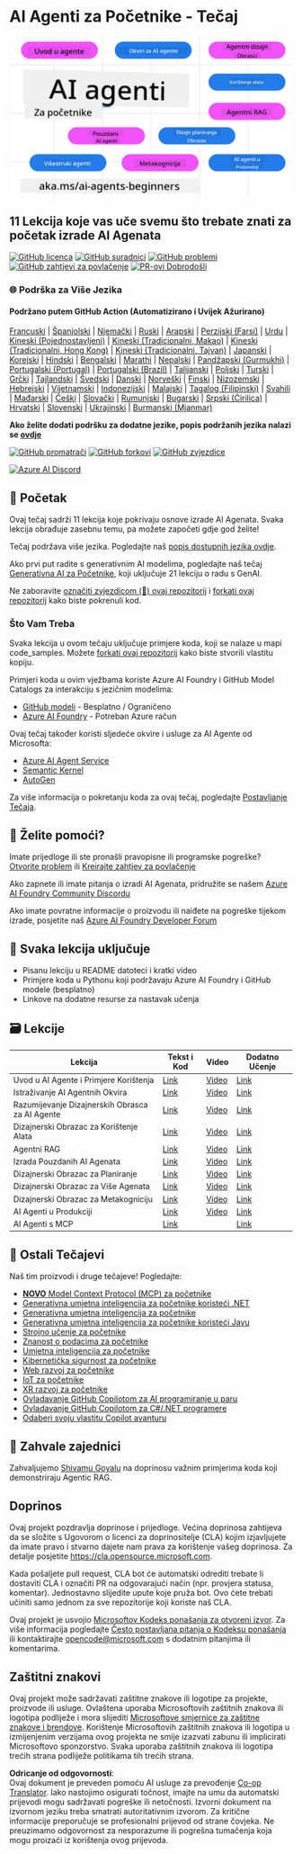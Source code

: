 <!--
CO_OP_TRANSLATOR_METADATA:
{
  "original_hash": "9b4c2650691b24b20e0c912d01a466a2",
  "translation_date": "2025-08-21T12:45:28+00:00",
  "source_file": "README.md",
  "language_code": "hr"
}
-->
# AI Agenti za Početnike - Tečaj

![Generativna AI za Početnike](../../translated_images/repo-thumbnail.083b24afed61b6dd27a7fc53798bebe9edf688a41031163a1fca9f61c64d63ec.hr.png)

## 11 Lekcija koje vas uče svemu što trebate znati za početak izrade AI Agenata

[![GitHub licenca](https://img.shields.io/github/license/microsoft/ai-agents-for-beginners.svg)](https://github.com/microsoft/ai-agents-for-beginners/blob/master/LICENSE?WT.mc_id=academic-105485-koreyst)
[![GitHub suradnici](https://img.shields.io/github/contributors/microsoft/ai-agents-for-beginners.svg)](https://GitHub.com/microsoft/ai-agents-for-beginners/graphs/contributors/?WT.mc_id=academic-105485-koreyst)
[![GitHub problemi](https://img.shields.io/github/issues/microsoft/ai-agents-for-beginners.svg)](https://GitHub.com/microsoft/ai-agents-for-beginners/issues/?WT.mc_id=academic-105485-koreyst)
[![GitHub zahtjevi za povlačenje](https://img.shields.io/github/issues-pr/microsoft/ai-agents-for-beginners.svg)](https://GitHub.com/microsoft/ai-agents-for-beginners/pulls/?WT.mc_id=academic-105485-koreyst)
[![PR-ovi Dobrodošli](https://img.shields.io/badge/PRs-welcome-brightgreen.svg?style=flat-square)](http://makeapullrequest.com?WT.mc_id=academic-105485-koreyst)

### 🌐 Podrška za Više Jezika

#### Podržano putem GitHub Action (Automatizirano i Uvijek Ažurirano)

[Francuski](../fr/README.md) | [Španjolski](../es/README.md) | [Njemački](../de/README.md) | [Ruski](../ru/README.md) | [Arapski](../ar/README.md) | [Perzijski (Farsi)](../fa/README.md) | [Urdu](../ur/README.md) | [Kineski (Pojednostavljeni)](../zh/README.md) | [Kineski (Tradicionalni, Makao)](../mo/README.md) | [Kineski (Tradicionalni, Hong Kong)](../hk/README.md) | [Kineski (Tradicionalni, Tajvan)](../tw/README.md) | [Japanski](../ja/README.md) | [Korejski](../ko/README.md) | [Hindski](../hi/README.md) | [Bengalski](../bn/README.md) | [Marathi](../mr/README.md) | [Nepalski](../ne/README.md) | [Pandžapski (Gurmukhi)](../pa/README.md) | [Portugalski (Portugal)](../pt/README.md) | [Portugalski (Brazil)](../br/README.md) | [Talijanski](../it/README.md) | [Poljski](../pl/README.md) | [Turski](../tr/README.md) | [Grčki](../el/README.md) | [Tajlandski](../th/README.md) | [Švedski](../sv/README.md) | [Danski](../da/README.md) | [Norveški](../no/README.md) | [Finski](../fi/README.md) | [Nizozemski](../nl/README.md) | [Hebrejski](../he/README.md) | [Vijetnamski](../vi/README.md) | [Indonezijski](../id/README.md) | [Malajski](../ms/README.md) | [Tagalog (Filipinski)](../tl/README.md) | [Svahili](../sw/README.md) | [Mađarski](../hu/README.md) | [Češki](../cs/README.md) | [Slovački](../sk/README.md) | [Rumunjski](../ro/README.md) | [Bugarski](../bg/README.md) | [Srpski (Ćirilica)](../sr/README.md) | [Hrvatski](./README.md) | [Slovenski](../sl/README.md) | [Ukrajinski](../uk/README.md) | [Burmanski (Mjanmar)](../my/README.md)

**Ako želite dodati podršku za dodatne jezike, popis podržanih jezika nalazi se [ovdje](https://github.com/Azure/co-op-translator/blob/main/getting_started/supported-languages.md)**

[![GitHub promatrači](https://img.shields.io/github/watchers/microsoft/ai-agents-for-beginners.svg?style=social&label=Watch)](https://GitHub.com/microsoft/ai-agents-for-beginners/watchers/?WT.mc_id=academic-105485-koreyst)
[![GitHub forkovi](https://img.shields.io/github/forks/microsoft/ai-agents-for-beginners.svg?style=social&label=Fork)](https://GitHub.com/microsoft/ai-agents-for-beginners/network/?WT.mc_id=academic-105485-koreyst)
[![GitHub zvjezdice](https://img.shields.io/github/stars/microsoft/ai-agents-for-beginners.svg?style=social&label=Star)](https://GitHub.com/microsoft/ai-agents-for-beginners/stargazers/?WT.mc_id=academic-105485-koreyst)

[![Azure AI Discord](https://dcbadge.limes.pink/api/server/kzRShWzttr)](https://discord.gg/kzRShWzttr)


## 🌱 Početak

Ovaj tečaj sadrži 11 lekcija koje pokrivaju osnove izrade AI Agenata. Svaka lekcija obrađuje zasebnu temu, pa možete započeti gdje god želite!

Tečaj podržava više jezika. Pogledajte naš [popis dostupnih jezika ovdje](../..). 

Ako prvi put radite s generativnim AI modelima, pogledajte naš tečaj [Generativna AI za Početnike](https://aka.ms/genai-beginners), koji uključuje 21 lekciju o radu s GenAI.

Ne zaboravite [označiti zvjezdicom (🌟) ovaj repozitorij](https://docs.github.com/en/get-started/exploring-projects-on-github/saving-repositories-with-stars?WT.mc_id=academic-105485-koreyst) i [forkati ovaj repozitorij](https://github.com/microsoft/ai-agents-for-beginners/fork) kako biste pokrenuli kod.

### Što Vam Treba

Svaka lekcija u ovom tečaju uključuje primjere koda, koji se nalaze u mapi code_samples. Možete [forkati ovaj repozitorij](https://github.com/microsoft/ai-agents-for-beginners/fork) kako biste stvorili vlastitu kopiju.  

Primjeri koda u ovim vježbama koriste Azure AI Foundry i GitHub Model Catalogs za interakciju s jezičnim modelima:

- [GitHub modeli](https://aka.ms/ai-agents-beginners/github-models) - Besplatno / Ograničeno
- [Azure AI Foundry](https://aka.ms/ai-agents-beginners/ai-foundry) - Potreban Azure račun

Ovaj tečaj također koristi sljedeće okvire i usluge za AI Agente od Microsofta:

- [Azure AI Agent Service](https://aka.ms/ai-agents-beginners/ai-agent-service)
- [Semantic Kernel](https://aka.ms/ai-agents-beginners/semantic-kernel)
- [AutoGen](https://aka.ms/ai-agents/autogen)

Za više informacija o pokretanju koda za ovaj tečaj, pogledajte [Postavljanje Tečaja](./00-course-setup/README.md).

## 🙏 Želite pomoći?

Imate prijedloge ili ste pronašli pravopisne ili programske pogreške? [Otvorite problem](https://github.com/microsoft/ai-agents-for-beginners/issues?WT.mc_id=academic-105485-koreyst) ili [Kreirajte zahtjev za povlačenje](https://github.com/microsoft/ai-agents-for-beginners/pulls?WT.mc_id=academic-105485-koreyst)

Ako zapnete ili imate pitanja o izradi AI Agenata, pridružite se našem [Azure AI Foundry Community Discordu](https://discord.gg/kzRShWzttr) 

Ako imate povratne informacije o proizvodu ili naiđete na pogreške tijekom izrade, posjetite naš [Azure AI Foundry Developer Forum](https://aka.ms/azureaifoundry/forum)

## 📂 Svaka lekcija uključuje

- Pisanu lekciju u README datoteci i kratki video
- Primjere koda u Pythonu koji podržavaju Azure AI Foundry i GitHub modele (besplatno)
- Linkove na dodatne resurse za nastavak učenja


## 🗃️ Lekcije

| **Lekcija**                              | **Tekst i Kod**                                   | **Video**                                                  | **Dodatno Učenje**                                                                 |
|------------------------------------------|--------------------------------------------------|------------------------------------------------------------|------------------------------------------------------------------------------------|
| Uvod u AI Agente i Primjere Korištenja   | [Link](./01-intro-to-ai-agents/README.md)        | [Video](https://youtu.be/3zgm60bXmQk?si=z8QygFvYQv-9WtO1)  | [Link](https://aka.ms/ai-agents-beginners/collection?WT.mc_id=academic-105485-koreyst) |
| Istraživanje AI Agentnih Okvira          | [Link](./02-explore-agentic-frameworks/README.md)| [Video](https://youtu.be/ODwF-EZo_O8?si=Vawth4hzVaHv-u0H)  | [Link](https://aka.ms/ai-agents-beginners/collection?WT.mc_id=academic-105485-koreyst) |
| Razumijevanje Dizajnerskih Obrasca za AI Agente | [Link](./03-agentic-design-patterns/README.md)   | [Video](https://youtu.be/m9lM8qqoOEA?si=BIzHwzstTPL8o9GF)  | [Link](https://aka.ms/ai-agents-beginners/collection?WT.mc_id=academic-105485-koreyst) |
| Dizajnerski Obrazac za Korištenje Alata  | [Link](./04-tool-use/README.md)                  | [Video](https://youtu.be/vieRiPRx-gI?si=2z6O2Xu2cu_Jz46N)  | [Link](https://aka.ms/ai-agents-beginners/collection?WT.mc_id=academic-105485-koreyst) |
| Agentni RAG                              | [Link](./05-agentic-rag/README.md)               | [Video](https://youtu.be/WcjAARvdL7I?si=gKPWsQpKiIlDH9A3)  | [Link](https://aka.ms/ai-agents-beginners/collection?WT.mc_id=academic-105485-koreyst) |
| Izrada Pouzdanih AI Agenata              | [Link](./06-building-trustworthy-agents/README.md)| [Video](https://youtu.be/iZKkMEGBCUQ?si=jZjpiMnGFOE9L8OK ) | [Link](https://aka.ms/ai-agents-beginners/collection?WT.mc_id=academic-105485-koreyst) |
| Dizajnerski Obrazac za Planiranje        | [Link](./07-planning-design/README.md)           | [Video](https://youtu.be/kPfJ2BrBCMY?si=6SC_iv_E5-mzucnC)  | [Link](https://aka.ms/ai-agents-beginners/collection?WT.mc_id=academic-105485-koreyst) |
| Dizajnerski Obrazac za Više Agenata      | [Link](./08-multi-agent/README.md)               | [Video](https://youtu.be/V6HpE9hZEx0?si=rMgDhEu7wXo2uo6g)  | [Link](https://aka.ms/ai-agents-beginners/collection?WT.mc_id=academic-105485-koreyst) |
| Dizajnerski Obrazac za Metakogniciju     | [Link](./09-metacognition/README.md)             | [Video](https://youtu.be/His9R6gw6Ec?si=8gck6vvdSNCt6OcF)  | [Link](https://aka.ms/ai-agents-beginners/collection?WT.mc_id=academic-105485-koreyst) |
| AI Agenti u Produkciji                   | [Link](./10-ai-agents-production/README.md)      | [Video](https://youtu.be/l4TP6IyJxmQ?si=31dnhexRo6yLRJDl)  | [Link](https://aka.ms/ai-agents-beginners/collection?WT.mc_id=academic-105485-koreyst) |
| AI Agenti s MCP                          | [Link](./11-mcp/README.md)                       |                                                            | [Link](https://aka.ms/mcp-for-beginners)                                               |

## 🎒 Ostali Tečajevi

Naš tim proizvodi i druge tečajeve! Pogledajte:
- [**NOVO** Model Context Protocol (MCP) za početnike](https://github.com/microsoft/mcp-for-beginners?WT.mc_id=academic-105485-koreyst)
- [Generativna umjetna inteligencija za početnike koristeći .NET](https://github.com/microsoft/Generative-AI-for-beginners-dotnet?WT.mc_id=academic-105485-koreyst)
- [Generativna umjetna inteligencija za početnike](https://github.com/microsoft/generative-ai-for-beginners?WT.mc_id=academic-105485-koreyst)
- [Generativna umjetna inteligencija za početnike koristeći Javu](https://github.com/microsoft/generative-ai-for-beginners-java?WT.mc_id=academic-105485-koreyst)
- [Strojno učenje za početnike](https://aka.ms/ml-beginners?WT.mc_id=academic-105485-koreyst)
- [Znanost o podacima za početnike](https://aka.ms/datascience-beginners?WT.mc_id=academic-105485-koreyst)
- [Umjetna inteligencija za početnike](https://aka.ms/ai-beginners?WT.mc_id=academic-105485-koreyst)
- [Kibernetička sigurnost za početnike](https://github.com/microsoft/Security-101??WT.mc_id=academic-96948-sayoung)
- [Web razvoj za početnike](https://aka.ms/webdev-beginners?WT.mc_id=academic-105485-koreyst)
- [IoT za početnike](https://aka.ms/iot-beginners?WT.mc_id=academic-105485-koreyst)
- [XR razvoj za početnike](https://github.com/microsoft/xr-development-for-beginners?WT.mc_id=academic-105485-koreyst)
- [Ovladavanje GitHub Copilotom za AI programiranje u paru](https://aka.ms/GitHubCopilotAI?WT.mc_id=academic-105485-koreyst)
- [Ovladavanje GitHub Copilotom za C#/.NET programere](https://github.com/microsoft/mastering-github-copilot-for-dotnet-csharp-developers?WT.mc_id=academic-105485-koreyst)
- [Odaberi svoju vlastitu Copilot avanturu](https://github.com/microsoft/CopilotAdventures?WT.mc_id=academic-105485-koreyst)

## 🌟 Zahvale zajednici

Zahvaljujemo [Shivamu Goyalu](https://www.linkedin.com/in/shivam2003/) na doprinosu važnim primjerima koda koji demonstriraju Agentic RAG. 

## Doprinos

Ovaj projekt pozdravlja doprinose i prijedloge. Većina doprinosa zahtijeva da se složite s 
Ugovorom o licenci za doprinositelje (CLA) kojim izjavljujete da imate pravo i stvarno dajete 
nam prava za korištenje vašeg doprinosa. Za detalje posjetite 
<https://cla.opensource.microsoft.com>.

Kada pošaljete pull request, CLA bot će automatski odrediti trebate li dostaviti 
CLA i označiti PR na odgovarajući način (npr. provjera statusa, komentar). Jednostavno slijedite 
upute koje pruža bot. Ovo ćete trebati učiniti samo jednom za sve repozitorije koji koriste naš CLA.

Ovaj projekt je usvojio [Microsoftov Kodeks ponašanja za otvoreni izvor](https://opensource.microsoft.com/codeofconduct/).
Za više informacija pogledajte [Često postavljana pitanja o Kodeksu ponašanja](https://opensource.microsoft.com/codeofconduct/faq/) ili 
kontaktirajte [opencode@microsoft.com](mailto:opencode@microsoft.com) s dodatnim pitanjima ili komentarima.

## Zaštitni znakovi

Ovaj projekt može sadržavati zaštitne znakove ili logotipe za projekte, proizvode ili usluge. Ovlaštena uporaba Microsoftovih 
zaštitnih znakova ili logotipa podliježe i mora slijediti 
[Microsoftove smjernice za zaštitne znakove i brendove](https://www.microsoft.com/legal/intellectualproperty/trademarks/usage/general).
Korištenje Microsoftovih zaštitnih znakova ili logotipa u izmijenjenim verzijama ovog projekta ne smije izazvati zabunu ili implicirati Microsoftovo sponzorstvo.
Svaka uporaba zaštitnih znakova ili logotipa trećih strana podliježe politikama tih trećih strana.

**Odricanje od odgovornosti**:  
Ovaj dokument je preveden pomoću AI usluge za prevođenje [Co-op Translator](https://github.com/Azure/co-op-translator). Iako nastojimo osigurati točnost, imajte na umu da automatski prijevodi mogu sadržavati pogreške ili netočnosti. Izvorni dokument na izvornom jeziku treba smatrati autoritativnim izvorom. Za kritične informacije preporučuje se profesionalni prijevod od strane čovjeka. Ne preuzimamo odgovornost za nesporazume ili pogrešna tumačenja koja mogu proizaći iz korištenja ovog prijevoda.